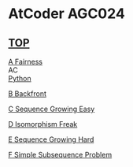 # AtCoder AGC024  

## [TOP](https://atcoder.jp/contests/agc024)  

[A Fairness](https://atcoder.jp/contests/agc024/tasks/agc024_a)   
AC  
[Python](https://atcoder.jp/contests/agc024/submissions/15685129)  

[B Backfront](https://atcoder.jp/contests/agc024/tasks/agc024_b)   

[](https://atcoder.jp/contests/agc024/submissions/)  

[C Sequence Growing Easy](https://atcoder.jp/contests/agc024/tasks/agc024_c)   

[](https://atcoder.jp/contests/agc024/submissions/)  

[D Isomorphism Freak](https://atcoder.jp/contests/agc024/tasks/agc024_d)   

[](https://atcoder.jp/contests/agc024/submissions/)  

[E Sequence Growing Hard](https://atcoder.jp/contests/agc024/tasks/agc024_e)   

[](https://atcoder.jp/contests/agc024/submissions/)  

[F Simple Subsequence Problem](https://atcoder.jp/contests/agc024/tasks/agc024_f)   

[](https://atcoder.jp/contests/agc024/submissions/)  

